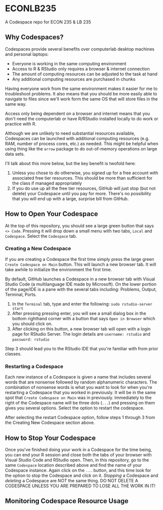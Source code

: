 # ECONLB235
A Codespace repo for ECON 235 &amp; LB 235

## Why Codespaces?

Codespaces provide several benefits over computerlab desktop machines and personal laptops:

- Everyone is working in the same computing environment
- Access to R & RStudio only requires a browser & internet connection
- The amount of computing resources can be adjusted to the task at hand
- Any additional computing resources are purchased in chunks

Having everyone work from the same environment makes it easier for me to troubleshoot problems. It also means that you should be more easily able to navigate to files since we'll work form the same OS that will store files in the same way.

Access only being dependent on a browser and internet means that you don't need the computerlab or have R/RStudio installed locally to do work or practice with R.

Although we are unlikely to need substantial resources available, Codespaces can be launched with additional computing resources (e.g. RAM, number of process cores, etc.) as needed. This might be helpful when using thing like the `arrow` package to do out-of-memory operations on large data sets.

I'll talk about this more below, but the key benefit is twofold here:
1. Unless you chose to do otherwise, you signed up for a free account with associated free tier resources. This should be more than sufficient for the class if managed appropriately
2. If you do use up all the free tier resources, GitHub will just stop (but not delete) your Codespace until you pay for more. There's no possibility that you will end up with a large, surprise bill from GitHub.

## How to Open Your Codespace

At the top of this repository, you should see a large green button that says `<> Code`. Pressing it will drop down a small menu with two tabs, `Local` and `Codespace`. Select the `Codespace` tab.

### Creating a New Codespace

If you are creating a Codespace the first time simply press the large green `Create Codespace on Main` button. This will launch a new browser tab. It will take awhile to initialize the environment the first time.

By default, GitHub launches a Codespace in a new browser tab with Visual Studio Code (a multilanguage IDE made by Microsoft). On the lower portion of the page/IDE is a pane with the several tabs including: Problems, Output, Terminal, Ports.

1. In the `Terminal` tab, type and enter the following: `sudo rstudio-server start`
2. After pressing pressing enter, you will see a small dialog box in the bottom righthand corner with a button that says `Open in Browser` which you should click on.
3. After clicking on this button, a new browser tab will open with a login page for RStudio Server. The login details are `username: rstudio` and `password: rstudio`

Step 3 should lead you to the RStudio IDE that you're familiar with from prior classes.

### Restarting a Codespace

Each new instance of a Codespace is given a name that includes several words that are nonsense followed by random alphanumeric characters. The combination of nonsense words is what you want to look for when you're restarting a Codespace that you worked in previously. It will be in the same spot that `Create Codespace on Main` was in previously. Immediately to the right of the Codespace name will be three dots (`...`) and pressing on them gives you several options. Select the option to restart the codespace.

After selecting the restart Codespace option, follow steps 1 through 3 from the Creating New Codespace section above.

## How to Stop Your Codespace

Once you've finished doing your work in a Codespace for the time being, you can end your R session and close both the tabs of your browser with Visual Studio Code and RStudio open. Then, in this repository, go to the same `Codespace` location described above and find the name of your Codespace instance. Again click on the `...` button, and this time look for the option to stop the Codespace and click on it. *Stopping* a Codespace and *deleting* a Codespace are *NOT* the same thing. DO NOT DELETE A CODESPACE UNLESS YOU ARE PREPARED TO LOSE ALL THE WORK IN IT!

## Monitoring Codespace Resource Usage
